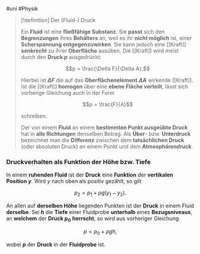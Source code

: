 #uni #Physik 

> [!definition] Der (Fluid-) Druck
> 
> Ein **Fluid** ist eine **fließfähige Substanz**. Sie **passt** sich den **Begrenzungen** ihres **Behälters** an, weil es ihr **nicht möglich** ist, einer **Scherspannung entgegenzuwirken**. Sie kann jedoch eine [[Kraft]] **senkrecht** zu ihrer **Oberfläche** ausüben. Die [[Kraft]] wird meist durch den **Druck $p$** ausgedrückt:
> 
> $$p = \frac{\Delta F}{\Delta A}.$$
> 
> Hierbei ist **$\Delta F$** die auf das **Oberflächenelement** **$\Delta A$** wirkende [[Kraft]]. Ist die [[Kraft]] **homogen** über eine **ebene Fläche verteilt**, lässt sich vorherige Gleichung auch in der Form
> 
> $$p = \frac{F}{A}$$
> 
> schreiben.
> 
> Der von einem **Fluid** an einem **bestimmten Punkt ausgeübte Druck** hat in **alle Richtungen** denselben Betrag. Als **Über**- bzw. **Unterdruck** bezeichnet man die **Differenz** zwischen dem **tatsächlichen Druck** (oder absoluten Druck) an einem Punkt und dem **Atmosphärendruck**.

### Druckverhalten als Funktion der Höhe bzw. Tiefe

In einem **ruhenden Fluid** ist der **Druck** eine **Funktion** der **vertikalen Position $y$**. Wird $y$ nach oben als positiv gezählt, so gilt

$$p_{2} = p_{1} + \rho g(y_{1} - y_{2}).$$

An allen auf **derselben Höhe** liegenden Punkten ist der **Druck** in einem Fluid **derselbe**. Sei **$h$** die **Tiefe** einer Fluidprobe **unterhalb** eines **Bezugsniveaus**, an **welchem** der **Druck $p_{0}$** **herrscht**, so wird aus vorheriger Gleichung

$$p = p_{0} + \rho g h,$$

wobei **$p$** der **Druck** in der **Fluidprobe** ist.